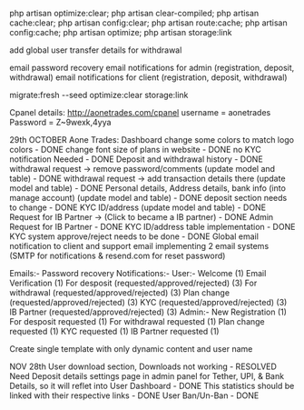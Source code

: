 php artisan optimize:clear; php artisan clear-compiled; php artisan cache:clear; php artisan config:clear; php artisan route:cache; php artisan config:cache; php artisan optimize; php artisan storage:link

add global user transfer details for withdrawal

email password recovery
email notifications for admin (registration, deposit, withdrawal)
email notifications for client (registration, deposit, withdrawal)

migrate:fresh --seed
optimize:clear
storage:link

Cpanel details:
http://aonetrades.com/cpanel
username =  aonetrades
Password = Z~9wexk,4yya

29th OCTOBER
Aone Trades:
	Dashboard
		change some colors to match logo colors - DONE
		change font size of plans in website - DONE
		no KYC notification Needed - DONE
		Deposit and withdrawal history - DONE
		withdrawal request -> remove password/comments (update model and table) - DONE
		withdrawal request -> add transaction details there (update model and table) - DONE
		Personal details, Address details, bank info (into manage account) (update model and table) - DONE
		deposit section needs to change - DONE
		KYC ID/address (update model and table) - DONE
		Request for IB Partner -> (Click to became a IB partner) - DONE
	Admin
		Request for IB Partner - DONE
		KYC ID/address table implementation - DONE
		KYC system approve/reject needs to be done - DONE
	Global
		email notification to client and support email
		implementing 2 email systems (SMTP for notifications & resend.com for reset password)

Emails:-
    Password recovery
    Notifications:-
        User:-
            Welcome (1)
            Email Verification (1)
            For desposit (requested/approved/rejected) (3)
            For withdrawal (requested/approved/rejected) (3)
            Plan change (requested/approved/rejected) (3)
            KYC (requested/approved/rejected) (3)
            IB Partner (requested/approved/rejected) (3)
        Admin:-
            New Registration (1)
            For desposit requested (1)
            For withdrawal requested (1)
            Plan change requested (1)
            KYC requested (1)
            IB Partner requested (1)

Create single template with only dynamic content and user name

NOV 28th
User download section, Downloads not working - RESOLVED
Need Deposit details settings page in admin panel for Tether, UPI, & Bank Details, so it will reflet into User Dashboard - DONE
This statistics should be linked with their respective links - DONE
User Ban/Un-Ban - DONE
